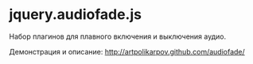 jquery.audiofade.js
===================

Набор плагинов для плавного включения и выключения аудио.

Демонстрация и описание:
http://artpolikarpov.github.com/audiofade/